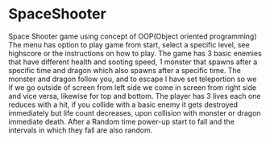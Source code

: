 # SpaceShooter
Space Shooter game using concept of OOP(Object oriented programming)
The menu has option to play game from start, select a specific level, see highscore or the instructions on how to play.
The game has 3 basic enemies that have different health and sooting speed, 1 monster that spawns after a specific time and dragon which also spawns after a specific time.
The monster and dragon follow you, and to escape I have set teleportion so we if we go outside of screen from left side we come in screen from right side and vice versa, likewise for top and bottom.
The player has 3 lives each one reduces with a hit, if you collide with a basic enemy it gets destroyed immediately but life count decreases, upon collision with monster or dragon immediate death.
After a Random time power-up start to fall and the intervals in which they fall are also random.
